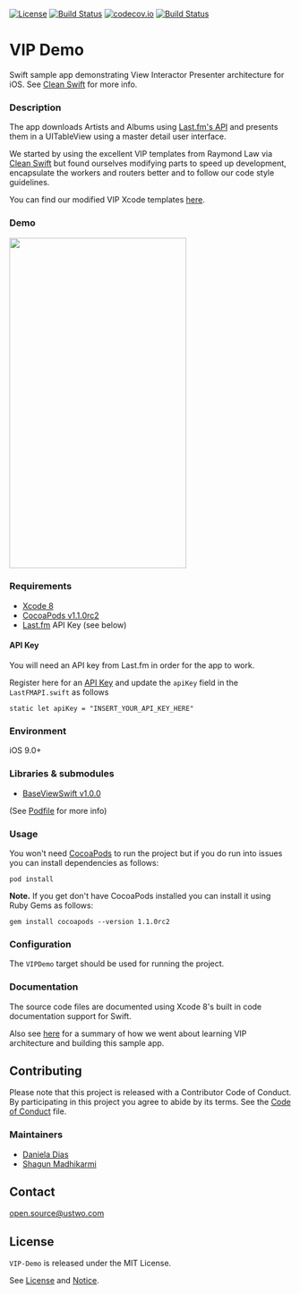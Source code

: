 [![License](https://img.shields.io/badge/license-MIT-green.svg?style=flat)](https://github.com/ustwo/vip-demo-swift/blob/master/LICENSE)
[![Build Status](https://travis-ci.org/ustwo/vip-demo-swift.svg?branch=master)](https://travis-ci.org/ustwo/vip-demo-swift)
[![codecov.io](https://codecov.io/github/ustwo/vip-demo-swift/coverage.svg?branch=master)](https://codecov.io/github/ustwo/vip-demo-swift?branch=master)
[![Build Status](https://travis-ci.org/ustwo/vip-demo-swift.svg?branch=master)](https://travis-ci.org/ustwo/vip-demo-swift)

# VIP Demo
Swift sample app demonstrating View Interactor Presenter architecture for iOS. See [Clean Swift](http://clean-swift.com/clean-swift-ios-architecture/) for more info.

### Description

The app downloads Artists and Albums using [Last.fm's API](http://www.Last.fm/api) and presents them in a UITableView using a master detail user interface.

We started by using the excellent VIP templates from Raymond Law via [Clean Swift](http://clean-swift.com/clean-swift-ios-architecture/) but found ourselves modifying parts to speed up development, encapsulate the workers and routers better and to follow our code style guidelines.

You can find our modified VIP Xcode templates [here](https://github.com/ustwo/vip-templates).

### Demo

<image src="documentation/demo/demo1.gif" width=316 height=590/>

### Requirements

* [Xcode 8](http://adcdownload.apple.com/Developer_Tools/Xcode_8/Xcode_8.zip)
* [CocoaPods v1.1.0rc2](https://github.com/CocoaPods/CocoaPods/releases/tag/1.1.0.rc.2)
* [Last.fm](http://www.Last.fm/api) API Key (see below)

#### API Key

You will need an API key from Last.fm in order for the app to work.

Register here for an [API Key](http://www.Last.fm/api) and update the `apiKey` field in the `LastFMAPI.swift` as follows

	static let apiKey = "INSERT_YOUR_API_KEY_HERE"


### Environment

iOS 9.0+

### Libraries & submodules

* [BaseViewSwift v1.0.0](https://github.com/ustwo/baseview-swift)

(See [Podfile](https://github.com/ustwo/vip-demo-swift/blob/master/Podfile) for more info)

### Usage

You won't need [CocoaPods](https://cocoapods.org) to run the project but if you do run into issues you can install dependencies as follows:

    pod install

**Note.** If you get don't have CocoaPods installed you can install it using Ruby Gems as follows:

	gem install cocoapods --version 1.1.0rc2


### Configuration

The `VIPDemo` target should be used for running the project.


### Documentation

The source code files are documented using Xcode 8's built in code documentation support for Swift.

Also see [here](documentation/DIARY.md) for a summary of how we went about learning VIP architecture and building this sample app.

## Contributing

Please note that this project is released with a Contributor Code of Conduct. By participating in this project you agree to abide by its terms. See the [Code of Conduct](CODE_OF_CONDUCT.md) file.

### Maintainers

* [Daniela Dias](mailto:daniela@ustwo.com)
* [Shagun Madhikarmi](mailto:shagun@ustwo.com)

## Contact

[open.source@ustwo.com](mailto:open.source@ustwo.com)

## License

`VIP-Demo` is released under the MIT License.

See [License](LICENSE) and [Notice](NOTICE).
